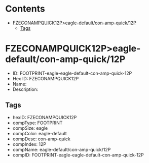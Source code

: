 



Contents
========

* [FZECONAMPQUICK12P>eagle-default/con-amp-quick/12P](#fzeconampquick12peagle-defaultcon-amp-quick12p)
	* [Tags](#tags)

# FZECONAMPQUICK12P>eagle-default/con-amp-quick/12P

- ID: FOOTPRINT-eagle-eagle-default-con-amp-quick-12P
- Hex ID: FZECONAMPQUICK12P
- Name: 
- Description: 

## Tags

- hexID: FZECONAMPQUICK12P
- oompType: FOOTPRINT
- oompSize: eagle
- oompColor: eagle-default
- oompDesc: con-amp-quick
- oompIndex: 12P
- oompName: eagle-default/con-amp-quick/12P
- oompID: FOOTPRINT-eagle-eagle-default-con-amp-quick-12P
